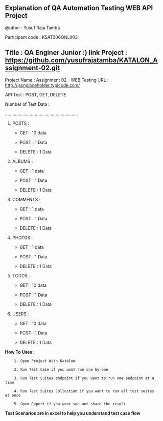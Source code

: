 
Explanation of QA Automation Testing WEB API Project
----------------------------------------------------
<p>@uthor : Yusuf Raja Tamba </p>

Participant code : KSAT006ONL003

Title : QA Enginer Junior :)
link Project : https://github.com/yusufrajatamba/KATALON_Assignment-02.git
----------------------------------------------------

Project Name : Assignment 02 - WEB Testing URL : http://jsonplaceholder.typicode.com/

API Test : POST, GET, DELETE

Number of Test Data :

...........................................................

1. POSTS :

      - GET : 10 data

      - POST : 1 Data

      - DELETE : 1 Data

2. ALBUMS :

      - GET : 1 data

      - POST : 1 Data

      - DELETE : 1 Data

3. COMMENTS :

      - GET : 1 data

      - POST : 1 Data

      - DELETE : 1 Data

4. PHOTOS :

      - GET : 1 data

      - POST : 1 Data

      - DELETE : 1 Data

5. TODOS :

      - GET : 10 data

      - POST : 1 Data

      - DELETE : 1 Data

6. USERS :

      - GET : 10 data

      - POST : 1 Data

      - DELETE : 1 Data

**How To Uses :**

        1. Open Project With Katalon

        2. Run Test Case if you want run one by one

        3. Run Test Suites endpoint if you want to run one endpoint at a time

        4. Run Test Suites Collection if you want to run all test suites at once

        5. Open Report if you want see and share the result

**Test Scenarios are in excel to help you understand test case flow**
